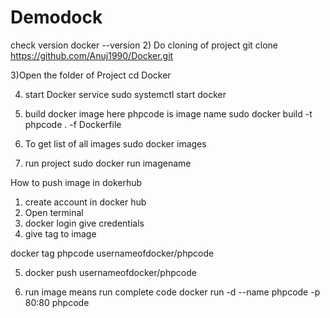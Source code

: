 # Demodock
check version
docker --version
2) Do cloning of project
git clone https://github.com/Anuj1990/Docker.git

3)Open the folder of Project
cd Docker

4) start Docker service
sudo systemctl start docker

5) build docker image
here phpcode is image name
sudo docker build -t phpcode . -f Dockerfile

6) To get list of all images 
sudo docker images

7) run project
 sudo docker run imagename
 
How to push image in dokerhub
1) create account in docker hub
2)  Open terminal
3) docker login 
give credentials
4) give tag to image

docker tag phpcode usernameofdocker/phpcode

5) docker push usernameofdocker/phpcode






6) run image means run complete code
docker run -d --name phpcode -p 80:80 phpcode
